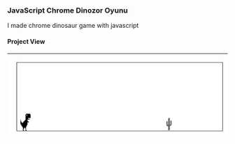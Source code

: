 ### JavaScript Chrome Dinozor Oyunu

I made chrome dinosaur game with javascript

#### Project View
***

![Markdown](img/projectView.JPG)